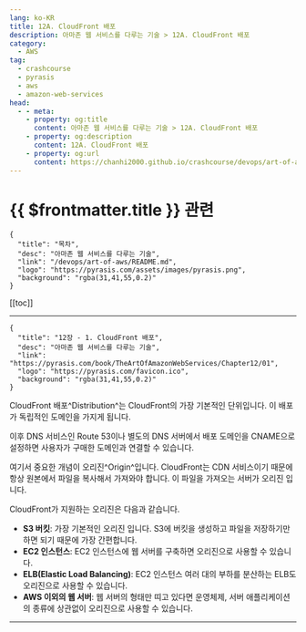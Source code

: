```yaml
---
lang: ko-KR
title: 12A. CloudFront 배포
description: 아마존 웹 서비스를 다루는 기술 > 12A. CloudFront 배포
category:
  - AWS
tag: 
  - crashcourse
  - pyrasis
  - aws 
  - amazon-web-services
head:
  - - meta:
    - property: og:title
      content: 아마존 웹 서비스를 다루는 기술 > 12A. CloudFront 배포
    - property: og:description
      content: 12A. CloudFront 배포
    - property: og:url
      content: https://chanhi2000.github.io/crashcourse/devops/art-of-aws/12A.html
---
```


# {{ $frontmatter.title }} 관련

```component VPCard
{
  "title": "목차",
  "desc": "아마존 웹 서비스를 다루는 기술",
  "link": "/devops/art-of-aws/README.md",
  "logo": "https://pyrasis.com/assets/images/pyrasis.png",
  "background": "rgba(31,41,55,0.2)"
}
```

[[toc]]

---

```component VPCard
{
  "title": "12장 - 1. CloudFront 배포",
  "desc": "아마존 웹 서비스를 다루는 기술",
  "link": "https://pyrasis.com/book/TheArtOfAmazonWebServices/Chapter12/01",
  "logo": "https://pyrasis.com/favicon.ico",
  "background": "rgba(31,41,55,0.2)"
}
```
CloudFront 배포^Distribution^는 CloudFront의 가장 기본적인 단위입니다. 이 배포가 독립적인 도메인을 가지게 됩니다.

이후 DNS 서비스인 Route 53이나 별도의 DNS 서버에서 배포 도메인을 CNAME으로 설정하면 사용자가 구매한 도메인과 연결할 수 있습니다.

여기서 중요한 개념이 오리진^Origin^입니다. CloudFront는 CDN 서비스이기 때문에 항상 원본에서 파일을 복사해서 가져와야 합니다. 이 파일을 가져오는 서버가 오리진 입니다.

CloudFront가 지원하는 오리진은 다음과 같습니다.

- **S3 버킷**: 가장 기본적인 오리진 입니다. S3에 버킷을 생성하고 파일을 저장하기만 하면 되기 때문에 가장 간편합니다.
- **EC2 인스턴스**: EC2 인스턴스에 웹 서버를 구축하면 오리진으로 사용할 수 있습니다.
- **ELB(Elastic Load Balancing)**: EC2 인스턴스 여러 대의 부하를 분산하는 ELB도 오리진으로 사용할 수 있습니다.
- **AWS 이외의 웹 서버**: 웹 서버의 형태만 띠고 있다면 운영체제, 서버 애플리케이션의 종류에 상관없이 오리진으로 사용할 수 있습니다.

---

<TagLinks />